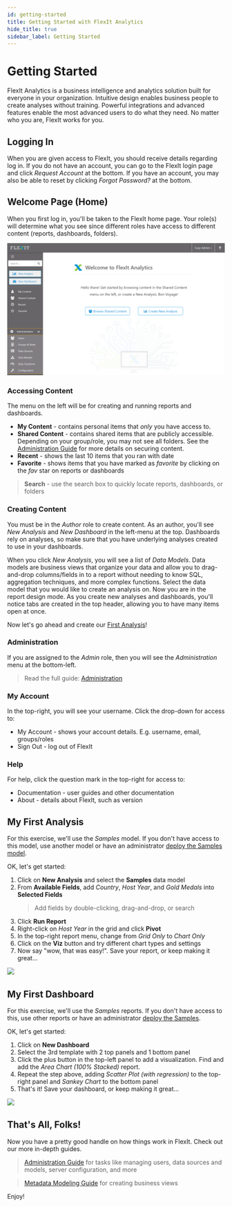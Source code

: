 ```yaml
---
id: getting-started
title: Getting Started with FlexIt Analytics
hide_title: true
sidebar_label: Getting Started
---
```


# Getting Started

FlexIt Analytics is a business intelligence and analytics solution built for everyone in your organization. Intuitive design enables business people to create analyses without training. Powerful integrations and advanced features enable the most advanced users to do what they need. No matter who you are, FlexIt works for you.

## Logging In
When you are given access to FlexIt, you should receive details regarding log in. If you do not have an account, you can go to the FlexIt login page and click *Request Account* at the bottom. If you have an account, you may also be able to reset by clicking *Forgot Password?* at the bottom.

## Welcome Page (Home)
When you first log in, you'll be taken to the FlexIt home page. Your role(s) will determine what you see since different roles have access to different content (reports, dashboards, folders).

![](/img/start_home.png)

### Accessing Content
The menu on the left will be for creating and running reports and dashboards.

*   **My Content** - contains personal items that *only* you have access to.
*   **Shared Content** - contains shared items that are publicly accessible. Depending on your group/role, you may not see all folders. See the [Administration Guide](administration.md#securing-content) for more details on securing content.
*   **Recent** - shows the last 10 items that you ran with date
*   **Favorite** - shows items that you have marked as *favorite* by clicking on the *fav* star on reports or dashboards

> **Search** - use the search box to quickly locate reports, dashboards, or folders

### Creating Content

You must be in the *Author* role to create content. As an author, you'll see *New Analysis* and *New Dashboard* in the left-menu at the top. Dashboards rely on analyses, so make sure that you have underlying analyses created to use in your dashboards.

When you click *New Analysis*, you will see a list of *Data Models*. Data models are business views that organize your data and allow you to drag-and-drop columns/fields in to a report without needing to know SQL, aggregation techniques, and more complex functions. Select the data model that you would like to create an analysis on. Now you are in the report design mode. As you create new analyses and dashboards, you'll notice tabs are created in the top header, allowing you to have many items open at once.

Now let's go ahead and create our [First Analysis](#my-first-analysis)!

### Administration

If you are assigned to the *Admin* role, then you will see the *Administration* menu at the bottom-left.
> Read the full guide: [Administration](administration.md)

### My Account

In the top-right, you will see your username. Click the drop-down for access to:
*   My Account - shows your account details. E.g. username, email, groups/roles
*   Sign Out - log out of FlexIt

### Help

For help, click the question mark in the top-right for access to:
*   Documentation - user guides and other documentation
*   About - details about FlexIt, such as version

## My First Analysis

For this exercise, we'll use the *Samples* model. If you don't have access to this model, use another model or have an administrator [deploy the Samples model](administration.md#samples).

OK, let's get started:

1.  Click on **New Analysis** and select the **Samples** data model
2.  From **Available Fields**, add *Country*, *Host Year*, and *Gold Medals* into **Selected Fields**
    > Add fields by double-clicking, drag-and-drop, or search
3.  Click **Run Report**
4.  Right-click on *Host Year* in the grid and click **Pivot**
5.  In the top-right report menu, change from *Grid Only* to *Chart Only*
6.  Click on the **Viz** button and try different chart types and settings
7.  Now say "wow, that was easy!". Save your report, or keep making it great...

![](/img/start_createreport.gif)


## My First Dashboard

For this exercise, we'll use the *Samples* reports. If you don't have access to this, use other reports or have an administrator [deploy the Samples](administration.md#samples).

OK, let's get started:

1.  Click on **New Dashboard**
2.  Select the 3rd template with 2 top panels and 1 bottom panel
3.  Click the plus button in the top-left panel to add a visualization. Find and add the *Area Chart (100% Stacked)* report.
4.  Repeat the step above, adding *Scatter Plot (with regression)* to the top-right panel and *Sankey Chart* to the bottom panel
5.  That's it! Save your dashboard, or keep making it great...

![](/img/start_createdashboard.gif)

## That's All, Folks!

Now you have a pretty good handle on how things work in FlexIt. Check out our more in-depth guides.

> [Administration Guide](administration.md) for tasks like managing users, data sources and models, server configuration, and more

> [Metadata Modeling Guide](datamodeling.md) for creating business views

Enjoy!
